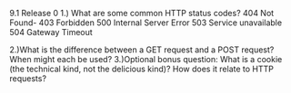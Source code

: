 9.1
Release 0
1.) What are some common HTTP status codes?
404 Not Found-
403 Forbidden
500 Internal Server Error
503 Service unavailable 
504 Gateway Timeout

2.)What is the difference between a GET request and a POST request? When might each be used?
3.)Optional bonus question: What is a cookie (the technical kind, not the delicious kind)? How does it relate to HTTP requests?